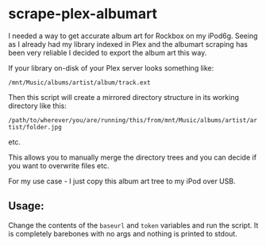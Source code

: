 # scrape-plex-albumart

I needed a way to get accurate album art for Rockbox on my iPod6g. Seeing as I already had my library indexed in Plex and the albumart scraping has been very reliable I decided to export the album art this way.

If your library on-disk of your Plex server looks something like:

```/mnt/Music/albums/artist/album/track.ext```

Then this script will create a mirrored directory structure in its working directory like this:

```/path/to/wherever/you/are/running/this/from/mnt/Music/albums/artist/artist/folder.jpg```

etc.

This allows you to manually merge the directory trees and you can decide if you want to overwrite files etc.

For my use case - I just copy this album art tree to my iPod over USB.

## Usage:
Change the contents of the `baseurl` and `token` variables and run the script. It is completely barebones with no args and nothing is printed to stdout.
